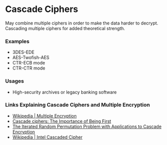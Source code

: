 # Cascade Ciphers
May combine multiple ciphers in order to make the data harder to decrypt. Cascading multiple ciphers for added theoretical strength.

### Examples
- 3DES-EDE
- AES-Twofish-AES
- CTR-ECB mode
- CTR-CTR mode

### Usages
- High-security archives or legacy banking software

### Links Explaining Cascade Ciphers and Multiple Encryption
- [Wikipedia | Multiple Encryption](https://en.wikipedia.org/wiki/Multiple_encryption)
- [Cascade ciphers: The Importance of Being First](https://link.springer.com/article/10.1007/BF02620231)
- [The Iterated Random Permutation Problem with Applications to Cascade Encryption](https://link.springer.com/chapter/10.1007/978-3-662-47989-6_1)
- [Wikipedia | Intel Cascaded Cipher](https://en.wikipedia.org/wiki/Intel_Cascade_Cipher)